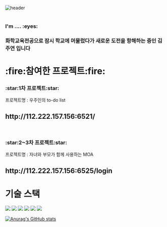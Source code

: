 ![header](https://capsule-render.vercel.app/api?type=rounded&text=how%20to%20lemonade)
<br>
<br>
<h3>I'm .... :eyes:</h3>
<h3>화학교육전공으로 잠시 학교에 머물렀다가 새로운 도전을 항해하는 중인 김주연 입니다</h3>


<h1>:fire:참여한 프로젝트:fire:</h1>
<h3>:star:1차 프로젝트:star:</h3>
<p>프로젝트명 : 우주인의 to-do list</p>
<h2>http://112.222.157.156:6521/</h2>

<br>
<h3>:star:2~3차 프로젝트:star:</h3>
<p>프로젝트명 : 자녀와 부모가 함께 사용하는 MOA</p>
<h2>http://112.222.157.156:6525/login</h2>


<h1>기술 스택</h1>

<img src="https://img.shields.io/badge/Html5-E34F26?style=flat-square&logo=html5&logoColor=white"/>

<img src="https://img.shields.io/badge/css3-1572B6?style=flat-square&logo=css3&logoColor=white"/>

<img src="https://img.shields.io/badge/JavaScript-F7DF1E?style=flat-square&logo=JavaScript&logoColor=white"/>

<img src="https://img.shields.io/badge/php-777BB4?style=flat-square&logo=php&logoColor=white"/>

<img src="https://img.shields.io/badge/laravel-FF2D20?style=flat-square&logo=laravel&logoColor=white"/>

<img src="https://img.shields.io/badge/vuedotjs-4FC08D?style=flat-square&logo=vuedotjs&logoColor=white"/>

[![Anurag's GitHub stats](https://github-readme-stats.vercel.app/api?username=iamjuyeon)](https://github.com/anuraghazra/github-readme-stats)


